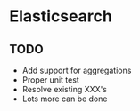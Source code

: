 # Elasticsearch

## TODO

* Add support for aggregations
* Proper unit test
* Resolve existing XXX's
* Lots more can be done
